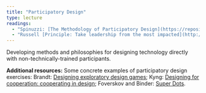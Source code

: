 ```yaml
---
title: "Participatory Design"
type: lecture
readings:
  - "Spinuzzi: [The Methodology of Participatory Design](https://repositories.lib.utexas.edu/bitstream/handle/2152/28277/SpinuzziTheMethodologyOfParticipatoryDesign.pdf)"
  - "Russell [Principle: Take leadership from the most impacted](http://beautifultrouble.org/principle/take-leadership-from-the-most-impacted/)"
---
```

Developing methods and philosophies for designing technology directly with non-technically-trained participants.

**Additional resources:** Some concrete examples of participatory design exercises: Brandt: [Designing exploratory design games](http://dx.doi.org/10.1145/1147261.1147271); Kyng: [Designing for cooperation: cooperating in design](http://dx.doi.org/10.1145/125319.125323); Foverskov and Binder: [Super Dots](http://dx.doi.org/10.1145/2347504.2347575).